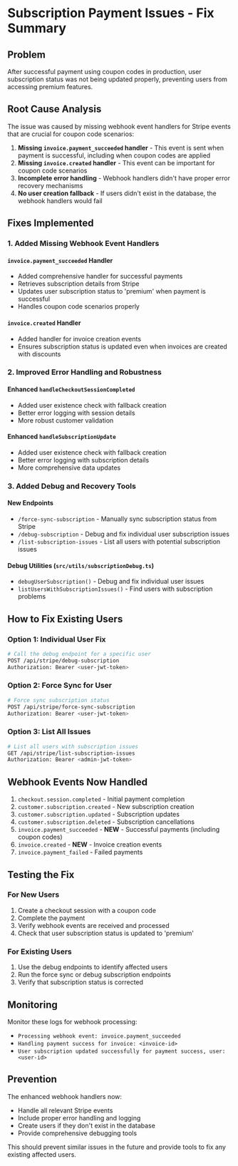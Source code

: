# Subscription Payment Issues - Fix Summary

## Problem
After successful payment using coupon codes in production, user subscription status was not being updated properly, preventing users from accessing premium features.

## Root Cause Analysis
The issue was caused by missing webhook event handlers for Stripe events that are crucial for coupon code scenarios:

1. **Missing `invoice.payment_succeeded` handler** - This event is sent when payment is successful, including when coupon codes are applied
2. **Missing `invoice.created` handler** - This event can be important for coupon code scenarios
3. **Incomplete error handling** - Webhook handlers didn't have proper error recovery mechanisms
4. **No user creation fallback** - If users didn't exist in the database, the webhook handlers would fail

## Fixes Implemented

### 1. Added Missing Webhook Event Handlers

#### `invoice.payment_succeeded` Handler
- Added comprehensive handler for successful payments
- Retrieves subscription details from Stripe
- Updates user subscription status to 'premium' when payment is successful
- Handles coupon code scenarios properly

#### `invoice.created` Handler  
- Added handler for invoice creation events
- Ensures subscription status is updated even when invoices are created with discounts

### 2. Improved Error Handling and Robustness

#### Enhanced `handleCheckoutSessionCompleted`
- Added user existence check with fallback creation
- Better error logging with session details
- More robust customer validation

#### Enhanced `handleSubscriptionUpdate`
- Added user existence check with fallback creation
- Better error logging with subscription details
- More comprehensive data updates

### 3. Added Debug and Recovery Tools

#### New Endpoints
- `/force-sync-subscription` - Manually sync subscription status from Stripe
- `/debug-subscription` - Debug and fix individual user subscription issues
- `/list-subscription-issues` - List all users with potential subscription issues

#### Debug Utilities (`src/utils/subscriptionDebug.ts`)
- `debugUserSubscription()` - Debug and fix individual user issues
- `listUsersWithSubscriptionIssues()` - Find users with subscription problems

## How to Fix Existing Users

### Option 1: Individual User Fix
```bash
# Call the debug endpoint for a specific user
POST /api/stripe/debug-subscription
Authorization: Bearer <user-jwt-token>
```

### Option 2: Force Sync for User
```bash
# Force sync subscription status
POST /api/stripe/force-sync-subscription
Authorization: Bearer <user-jwt-token>
```

### Option 3: List All Issues
```bash
# List all users with subscription issues
GET /api/stripe/list-subscription-issues
Authorization: Bearer <admin-jwt-token>
```

## Webhook Events Now Handled

1. `checkout.session.completed` - Initial payment completion
2. `customer.subscription.created` - New subscription creation
3. `customer.subscription.updated` - Subscription updates
4. `customer.subscription.deleted` - Subscription cancellations
5. `invoice.payment_succeeded` - **NEW** - Successful payments (including coupon codes)
6. `invoice.created` - **NEW** - Invoice creation events
7. `invoice.payment_failed` - Failed payments

## Testing the Fix

### For New Users
1. Create a checkout session with a coupon code
2. Complete the payment
3. Verify webhook events are received and processed
4. Check that user subscription status is updated to 'premium'

### For Existing Users
1. Use the debug endpoints to identify affected users
2. Run the force sync or debug subscription endpoints
3. Verify that subscription status is corrected

## Monitoring

Monitor these logs for webhook processing:
- `Processing webhook event: invoice.payment_succeeded`
- `Handling payment success for invoice: <invoice-id>`
- `User subscription updated successfully for payment success, user: <user-id>`

## Prevention

The enhanced webhook handlers now:
- Handle all relevant Stripe events
- Include proper error handling and logging
- Create users if they don't exist in the database
- Provide comprehensive debugging tools

This should prevent similar issues in the future and provide tools to fix any existing affected users. 
